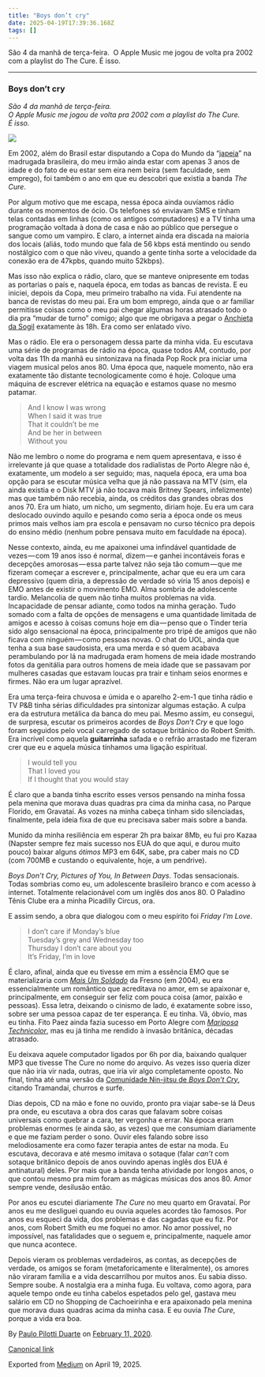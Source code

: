 ```yaml
---
title: "Boys don’t cry"
date: 2025-04-19T17:39:36.168Z
tags: []
---
```


São 4 da manhã de terça-feira.  O Apple Music me jogou de volta pra 2002 com a playlist do The Cure. É isso.

* * *

### Boys don’t cry

_São 4 da manhã de terça-feira.   
O Apple Music me jogou de volta pra 2002 com a playlist do The Cure.  
É isso._

![](https://cdn-images-1.medium.com/max/2560/1*k-q_vJLFJ7uccPEkmFh2Sg.jpeg)

Em 2002, além do Brasil estar disputando a Copa do Mundo da “[japeia](https://pt.wikipedia.org/wiki/Copa_do_Mundo_FIFA_de_2002)” na madrugada brasileira, do meu irmão ainda estar com apenas 3 anos de idade e do fato de eu estar sem eira nem beira (sem faculdade, sem emprego), foi também o ano em que eu descobri que existia a banda _The Cure_.

Por algum motivo que me escapa, nessa época ainda ouvíamos rádio durante os momentos de ócio. Os telefones só enviavam SMS e tinham telas contadas em linhas (como os antigos computadores) e a TV tinha uma programação voltada à dona de casa e não ao público que persegue o sangue como um vampiro. E claro, a internet ainda era discada na maioria dos locais (aliás, todo mundo que fala de 56 kbps está mentindo ou sendo nostálgico com o que não viveu, quando a gente tinha sorte a velocidade da conexão era de 47kpbs, quando muito 52kbps).

Mas isso não explica o rádio, claro, que se manteve onipresente em todas as portarias o país e, naquela época, em todas as bancas de revista. E eu iniciei, depois da Copa, meu primeiro trabalho na vida. Fui atendente na banca de revistas do meu pai. Era um bom emprego, ainda que o ar familiar permitisse coisas como o meu pai chegar algumas horas atrasado todo o dia pra “mudar de turno” comigo; algo que me obrigava a pegar o [Anchieta da Sogil](http://www.sogil.com.br/site/intermunicipal.php) exatamente às 18h. Era como ser enlatado vivo.

Mas o rádio. Ele era o personagem dessa parte da minha vida. Eu escutava uma série de programas de rádio na época, quase todos AM, contudo, por volta das 11h da manhã eu sintonizava na finada Pop Rock pra iniciar uma viagem musical pelos anos 80. Uma época que, naquele momento, não era exatamente tão distante tecnologicamente como é hoje. Coloque uma máquina de escrever elétrica na equação e estamos quase no mesmo patamar.

> And I know I was wrong  
> When I said it was true  
> That it couldn’t be me  
> And be her in between  
> Without you

Não me lembro o nome do programa e nem quem apresentava, e isso é irrelevante já que quase a totalidade dos radialistas de Porto Alegre não é, exatamente, um modelo a ser seguido; mas, naquela época, era uma boa opção para se escutar música velha que já não passava na MTV (sim, ela ainda existia e o Disk MTV já não tocava mais Britney Spears, infelizmente) mas que também não recebia, ainda, os créditos das grandes obras dos anos 70. Era um hiato, um nicho, um segmento, diriam hoje. Eu era um cara deslocado ouvindo aquilo e pesando como seria a época onde os meus primos mais velhos iam pra escola e pensavam no curso técnico pra depois do ensino médio (nenhum pobre pensava muito em faculdade na época).

Nesse contexto, ainda, eu me apaixonei uma infindável quantidade de vezes — com 19 anos isso é normal, dizem — e ganhei incontáveis foras e decepções amorosas — essa parte talvez não seja tão comum — que me fizeram começar a escrever e, principalmente, achar que eu era um cara depressivo (quem diria, a depressão de verdade só viria 15 anos depois) e EMO antes de existir o movimento EMO. Alma sombria de adolescente tardio. Melancolia de quem não tinha muitos problemas na vida. Incapacidade de pensar adiante, como todos na minha geração. Tudo somado com a falta de opções de mensagens e uma quantidade limitada de amigos e acesso à coisas comuns hoje em dia — penso que o Tinder teria sido algo sensacional na época, principalmente pro tripé de amigos que não ficava com ninguém — como pessoas novas. O chat do UOL, ainda que tenha a sua base saudosista, era uma merda e só quem acabava perambulando por lá na madrugada eram homens de meia idade mostrando fotos da genitália para outros homens de meia idade que se passavam por mulheres casadas que estavam loucas pra trair e tinham seios enormes e firmes. Não era um lugar aprazível.

Era uma terça-feira chuvosa e úmida e o aparelho 2-em-1 que tinha rádio e TV P&B tinha sérias dificuldades pra sintonizar algumas estação. A culpa era da estrutura metálica da banca do meu pai. Mesmo assim, eu consegui, de surpresa, escutar os primeiros acordes de _Boys Don’t Cry_ e que logo foram seguidos pelo vocal carregado de sotaque britânico do Robert Smith. Era incrível como aquela **guitarrinha** safada e o refrão arrastado me fizeram crer que eu e aquela música tínhamos uma ligação espiritual.

> I would tell you  
> That I loved you  
> If I thought that you would stay

É claro que a banda tinha escrito esses versos pensando na minha fossa pela menina que morava duas quadras pra cima da minha casa, no Parque Florido, em Gravataí. As vozes na minha cabeça tinham sido silenciadas, finalmente, pela ideia fixa de que eu precisava saber mais sobre a banda.

Munido da minha resiliência em esperar 2h pra baixar 8Mb, eu fui pro Kazaa (Napster sempre fez mais sucesso nos EUA do que aqui, e durou muito pouco) baixar alguns _ótimos_ MP3 em 64K, sabe, pra caber mais no CD (com 700MB e custando o equivalente, hoje, a um pendrive).

_Boys Don’t Cry, Pictures of You, In Between Days_. Todas sensacionais. Todas sombrias como eu, um adolescente brasileiro branco e com acesso à internet. Totalmente relacionável com um inglês dos anos 80. O Paladino Tênis Clube era a minha Picadilly Circus, ora.

E assim sendo, a obra que dialogou com o meu espírito foi _Friday I’m Love_.

> I don’t care if Monday’s blue  
> Tuesday’s grey and Wednesday too  
> Thursday I don’t care about you  
> It’s Friday, I’m in love

É claro, afinal, ainda que eu tivesse em mim a essência EMO que se materializaria com [_Mais Um Soldado_](https://www.youtube.com/watch?v=oRex58oD1ps) da Fresno (em 2004), eu era essencialmente um romântico que acreditava no amor, em se apaixonar e, principalmente, em conseguir ser feliz com pouca coisa (amor, paixão e pessoas). Essa letra, deixando o cinismo de lado, é exatamente sobre isso, sobre ser uma pessoa capaz de ter esperança. E eu tinha. Vã, óbvio, mas eu tinha. Fito Paez ainda fazia sucesso em Porto Alegre com [_Mariposa Technicolor_](https://www.youtube.com/watch?v=344Hdfcjqic), mas eu já tinha me rendido à invasão britânica, décadas atrasado.

Eu deixava aquele computador ligados por 6h por dia, baixando qualquer MP3 que tivesse The Cure no nome do arquivo. As vezes isso queria dizer que não iria vir nada, outras, que iria vir algo completamente oposto. No final, tinha até uma versão da [Comunidade Nin-jitsu de _Boys Don’t Cry_](https://www.cifraclub.com.br/comunidade-nin-jitsu/boys-dont-cry/), citando Tramandaí, churros e surfe.

Dias depois, CD na mão e fone no ouvido, pronto pra viajar sabe-se lá Deus pra onde, eu escutava a obra dos caras que falavam sobre coisas universais como quebrar a cara, ter vergonha e errar. Na época eram problemas enormes (e ainda são, as vezes) que me consumiam diariamente e que me faziam perder o sono. Ouvir eles falando sobre isso melodiosamente era como fazer terapia antes de estar na moda. Eu escutava, decorava e até mesmo imitava o sotaque (falar _can’t_ com sotaque britânico depois de anos ouvindo apenas inglês dos EUA é antinatural) deles. Por mais que a banda tenha atividade por longos anos, o que contou mesmo pra mim foram as mágicas músicas dos anos 80. Amor sempre vende, desilusão então.

Por anos eu escutei diariamente _The Cure_ no meu quarto em Gravataí. Por anos eu me desliguei quando eu ouvia aqueles acordes tão famosos. Por anos eu esqueci da vida, dos problemas e das cagadas que eu fiz. Por anos, com Robert Smith eu me foquei no amor. No amor possível, no impossível, nas fatalidades que o seguem e, principalmente, naquele amor que nunca acontece.

Depois vieram os problemas verdadeiros, as contas, as decepções de verdade, os amigos se foram (metaforicamente e literalmente), os amores não viraram família e a vida descarrilhou por muitos anos. Eu sabia disso. Sempre soube. A nostalgia era a minha fuga. Eu voltava, como agora, para aquele tempo onde eu tinha cabelos espetados pelo gel, gastava meu salário em CD no Shopping de Cachoeirinha e era apaixonado pela menina que morava duas quadras acima da minha casa. E eu ouvia _The Cure_, porque a vida era boa.

By [Paulo Pilotti Duarte](https://medium.com/@paulopilotti) on [February 11, 2020](https://medium.com/p/a61c7ebd8d80).

[Canonical link](https://medium.com/@paulopilotti/boys-dont-cry-a61c7ebd8d80)

Exported from [Medium](https://medium.com) on April 19, 2025.